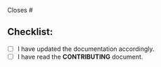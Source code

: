 <!-- Please only open PRs for issues in place. If there is no issue, please open the issue first. Then create this PR and link it to the issue by adding the issue number in the line below. -->
Closes #<!-- Replace this comment with the issue number -->

## Checklist:
<!--- Go over all the following points, and put an `x` in all the boxes that apply. -->
<!--- If you're unsure about any of these, don't hesitate to ask. We're here to help! -->
- [ ] I have updated the documentation accordingly.
- [ ] I have read the **CONTRIBUTING** document.

<!-- If you wrote meaningful commit messages, this is it. If you don't feel confident that your commit messages fully explain your changes and your reasoning behind it, then you can add more information to this PR. Or, even better, update your commit messages ;) -->
